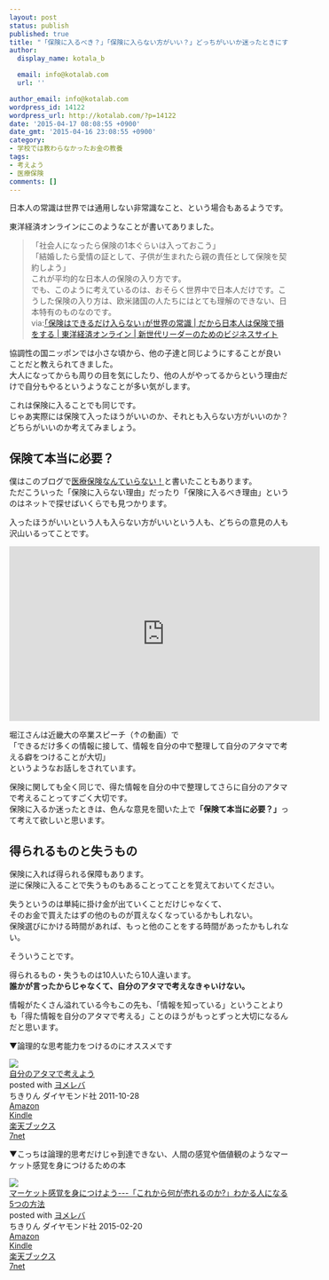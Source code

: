 ```yaml
---
layout: post
status: publish
published: true
title: "「保険に入るべき？」「保険に入らない方がいい？」どっちがいいか迷ったときにするべきこと"
author:
  display_name: kotala_b

  email: info@kotalab.com
  url: ''

author_email: info@kotalab.com
wordpress_id: 14122
wordpress_url: http://kotalab.com/?p=14122
date: '2015-04-17 08:08:55 +0900'
date_gmt: '2015-04-16 23:08:55 +0900'
category:
- 学校では教わらなかったお金の教養
tags:
- 考えよう
- 医療保険
comments: []
---
```

<p>日本人の常識は世界では通用しない非常識なこと、という場合もあるようです。</p>
<p>東洋経済オンラインにこのようなことが書いてありました。</p>
<blockquote><p>「社会人になったら保険の1本ぐらいは入っておこう」<br />
「結婚したら愛情の証として、子供が生まれたら親の責任として保険を契約しよう」<br />
これが平均的な日本人の保険の入り方です。<br />
でも、このように考えているのは、おそらく世界中で日本人だけです。こうした保険の入り方は、欧米諸国の人たちにはとても理解のできない、日本特有のものなのです。<br />
via:<a href="http://toyokeizai.net/articles/-/66257" target="_blank">｢保険はできるだけ入らない｣が世界の常識 | だから日本人は保険で損をする | 東洋経済オンライン | 新世代リーダーのためのビジネスサイト</a>
</p></blockquote>
<p>協調性の国ニッポンでは小さな頃から、他の子達と同じようにすることが良いことだと教えられてきました。<br />
大人になってからも周りの目を気にしたり、他の人がやってるからという理由だけで自分もやるというようなことが多い気がします。</p>
<p>これは保険に入ることでも同じです。<br />
じゃあ実際には保険て入ったほうがいいのか、それとも入らない方がいいのか？<br />
どちらがいいのか考えてみましょう。<br />
<!--more--></p>
<h2>保険て本当に必要？</h2>
<p>僕はこのブログで<a href="http://kotalab.com/no-insurance" target="_blank">医療保険なんていらない！</a>と書いたこともあります。<br />
ただこういった「保険に入らない理由」だったり「保険に入るべき理由」というのはネットで探せばいくらでも見つかります。</p>
<p>入ったほうがいいという人も入らない方がいいという人も、どちらの意見の人も沢山いるってことです。</p>
<div class="video-container"><iframe width="560" height="315" src="https://www.youtube.com/embed/2DTyHAHaNMw" frameborder="0" allowfullscreen></iframe></div>
<p>堀江さんは近畿大の卒業スピーチ（&uarr;の動画）で<br />
「できるだけ多くの情報に接して、情報を自分の中で整理して自分のアタマで考える癖をつけることが大切」<br />
というようなお話しをされています。</p>
<p><span class="b">保険に関しても全く同じで、得た情報を自分の中で整理してさらに自分のアタマで考えることってすごく大切です。</span><br />
保険に入るか迷ったときは、色んな意見を聞いた上で<strong>「保険て本当に必要？」</strong>って考えて欲しいと思います。</p>
<h2>得られるものと失うもの</h2>
<p>保険に入れば得られる保障もあります。<br />
逆に保険に入ることで失うものもあることってことを覚えておいてください。</p>
<p>失うというのは単純に掛け金が出ていくことだけじゃなくて、<br />
そのお金で買えたはずの他のものが買えなくなっているかもしれない。<br />
保険選びにかける時間があれば、もっと他のことをする時間があったかもしれない。</p>
<p>そういうことです。</p>
<p>得られるもの・失うものは10人いたら10人違います。<br />
<strong>誰かが言ったからじゃなくて、自分のアタマで考えなきゃいけない。</strong></p>
<p>情報がたくさん溢れている今もこの先も、「情報を知っている」ということよりも「得た情報を自分のアタマで考える」ことのほうがもっとずっと大切になるんだと思います。</p>
<p>▼論理的な思考能力をつけるのにオススメです</p>
<div class="booklink-box">
<div class="booklink-image"><a href="http://www.amazon.co.jp/exec/obidos/asin/4478017034/same-22/" rel="nofollow" target="_blank"><img src="http://ecx.images-amazon.com/images/I/51-9XYcXd8L._SL160_.jpg" style="border: none;" /></a></div>
<div class="booklink-info">
<div class="booklink-name"><a href="http://www.amazon.co.jp/exec/obidos/asin/4478017034/same-22/" rel="nofollow" target="_blank">自分のアタマで考えよう</a>
<div class="booklink-powered-date">posted with <a href="http://yomereba.com" rel="nofollow" target="_blank">ヨメレバ</a></div>
</div>
<div class="booklink-detail">ちきりん ダイヤモンド社 2011-10-28    </div>
<div class="booklink-link2">
<div class="shoplinkamazon"><a href="http://www.amazon.co.jp/exec/obidos/asin/4478017034/same-22/" rel="nofollow" target="_blank">Amazon</a></div>
<div class="shoplinkkindle"><a href="http://www.amazon.co.jp/exec/obidos/ASIN/B0081WMC6O/same-22/" rel="nofollow" target="_blank">Kindle</a></div>
<div class="shoplinkrakuten"><a href="http://c.af.moshimo.com/af/c/click?a_id=374939&p_id=56&pc_id=56&pl_id=637&s_v=b5Rz2P0601xu&url=http%3A%2F%2Fbooks.rakuten.co.jp%2Frb%2F11369129%2F" rel="nofollow" target="_blank">楽天ブックス</a><img src="http://i.af.moshimo.com/af/i/impression?a_id=374939&p_id=56&pc_id=56&pl_id=637" width="1" height="1" style="border:none;"></div>
<div class="shoplinkseven"><a href="http://ck.jp.ap.valuecommerce.com/servlet/referral?sid=2967684&pid=881104827&vc_url=http%3A%2F%2Fwww.7netshopping.jp%2Fbooks%2Fsearch_result%2F%3Fctgy%3Dbooks%26code%3D4478017034" target="_blank">7net</a><img src="http://atq.ad.valuecommerce.com/servlet/atq/gifbanner?sid=2967684&pid=881104827" height="1" width="1" border="0"></div>
</p></div>
</div>
<div class="booklink-footer"></div>
</div>
<p>▼こっちは論理的思考だけじゃ到達できない、人間の感覚や価値観のようなマーケット感覚を身につけるための本</p>
<div class="booklink-box">
<div class="booklink-image"><a href="http://www.amazon.co.jp/exec/obidos/asin/4478064784/same-22/" rel="nofollow" target="_blank"><img src="http://ecx.images-amazon.com/images/I/51GLVSqdPLL._SL160_.jpg" style="border: none;" /></a></div>
<div class="booklink-info">
<div class="booklink-name"><a href="http://www.amazon.co.jp/exec/obidos/asin/4478064784/same-22/" rel="nofollow" target="_blank">マーケット感覚を身につけよう---「これから何が売れるのか?」わかる人になる5つの方法</a>
<div class="booklink-powered-date">posted with <a href="http://yomereba.com" rel="nofollow" target="_blank">ヨメレバ</a></div>
</div>
<div class="booklink-detail">ちきりん ダイヤモンド社 2015-02-20    </div>
<div class="booklink-link2">
<div class="shoplinkamazon"><a href="http://www.amazon.co.jp/exec/obidos/asin/4478064784/same-22/" rel="nofollow" target="_blank">Amazon</a></div>
<div class="shoplinkkindle"><a href="http://www.amazon.co.jp/exec/obidos/ASIN/B00TPC8JXE/same-22/" rel="nofollow" target="_blank">Kindle</a></div>
<div class="shoplinkrakuten"><a href="http://c.af.moshimo.com/af/c/click?a_id=374939&p_id=56&pc_id=56&pl_id=637&s_v=b5Rz2P0601xu&url=http%3A%2F%2Fbooks.rakuten.co.jp%2Frb%2F13092091%2F" rel="nofollow" target="_blank">楽天ブックス</a><img src="http://i.af.moshimo.com/af/i/impression?a_id=374939&p_id=56&pc_id=56&pl_id=637" width="1" height="1" style="border:none;"></div>
<div class="shoplinkseven"><a href="http://ck.jp.ap.valuecommerce.com/servlet/referral?sid=2967684&pid=881104827&vc_url=http%3A%2F%2Fwww.7netshopping.jp%2Fbooks%2Fsearch_result%2F%3Fctgy%3Dbooks%26code%3D4478064784" target="_blank">7net</a><img src="http://atq.ad.valuecommerce.com/servlet/atq/gifbanner?sid=2967684&pid=881104827" height="1" width="1" border="0"></div>
</p></div>
</div>
<div class="booklink-footer"></div>
</div>
